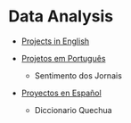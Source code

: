 # Data Analysis

* [Projects in English](./english/)

* [Projetos em Português](./portuguese/)

    * Sentimento dos Jornais

* [Proyectos en Español](./spanish/)

    * Diccionario Quechua
